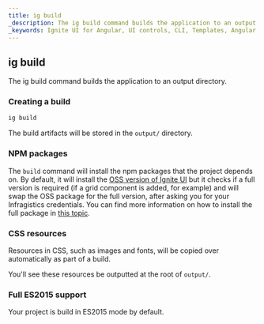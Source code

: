 ```yaml
---
title: ig build 
_description: The ig build command builds the application to an output directory.
_keywords: Ignite UI for Angular, UI controls, CLI, Templates, Angular widgets, web widgets, UI widgets, Angular, Native Angular Components Suite, Native Angular Controls, Native Angular Components Library
---
```


## ig build
The ig build command builds the application to an output directory.

### Creating a build

```bash
ig build
```

The build artifacts will be stored in the `output/` directory.

### NPM packages

The `build` command will install the npm packages that the project depends on. By default, it will install the [OSS version of Ignite UI](https://github.com/IgniteUI/ignite-ui) but it checks if a full version is required (if a grid component is added, for example) and will swap the OSS package for the full version, after asking you for your Infragistics credentials. You can find more information on how to install the full package in [this topic](https://www.igniteui.com/help/using-ignite-ui-npm-packages).

### CSS resources

Resources in CSS, such as images and fonts, will be copied over automatically as part of a build.

You'll see these resources be outputted at the root of `output/`.

### Full ES2015 support

Your project is build in ES2015 mode by default.